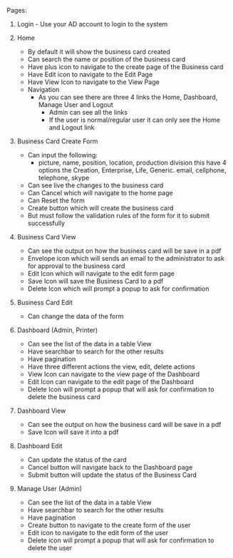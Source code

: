 Pages:

1. Login - Use your AD account to login to the system

2. Home

    - By default it will show the business card created
    - Can search the name or position of the business card
    - Have plus icon to navigate to the create page of the Business card
    - Have Edit icon to navigate to the Edit Page
    - Have View Icon to navigate to the View Page
    - Navigation
        - As you can see there are three 4 links the Home, Dashboard, Manage User and Logout
            - Admin can see all the links
            - If the user is normal/regular user it can only see the Home and Logout link

3. Business Card Create Form

    - Can input the following:
        - picture, name, position, location,
          production division this have 4 options the Creation, Enterprise, Life, Generic.
          email, cellphone, telephone, skype
    - Can see live the changes to the business card
    - Can Cancel which will navigate to the home page
    - Can Reset the form
    - Create button which will create the business card
    - But must follow the validation rules of the form for it to submit successfully

4. Business Card View

    - Can see the output on how the business card will be save in a pdf
    - Envelope icon which will sends an email to the administrator to ask for approval to the business card
    - Edit Icon which will navigate to the edit form page
    - Save Icon will save the Business Card to a pdf
    - Delete Icon which will prompt a popup to ask for confirmation

5. Business Card Edit

    - Can change the data of the form

6. Dashboard (Admin, Printer)

    - Can see the list of the data in a table View
    - Have searchbar to search for the other results
    - Have pagination
    - Have three different actions the view, edit, delete actions
    - View Icon can navigate to the view page of the Dashboard
    - Edit Icon can navigate to the edit page of the Dashboard
    - Delete Icon will prompt a popup that will ask for confirmation to delete the business card

7. Dashboard View

    - Can see the output on how the business card will be save in a pdf
    - Save Icon will save it into a pdf

8. Dashboard Edit

    - Can update the status of the card
    - Cancel button will navigate back to the Dashboard page
    - Submit button will update the status of the Business Card

9. Manage User (Admin)

    - Can see the list of the data in a table View
    - Have searchbar to search for the other results
    - Have pagination
    - Create button to navigate to the create form of the user
    - Edit icon to navigate to the edit form of the user
    - Delete icon will prompt a popup that will ask for confirmation to delete the user
